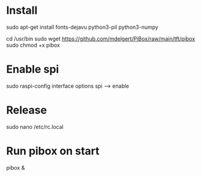 # Install
sudo apt-get install fonts-dejavu python3-pil python3-numpy

cd /usr/bin 
sudo wget https://github.com/mdelgert/PiBox/raw/main/tft/pibox
sudo chmod +x pibox

# Enable spi
sudo raspi-config
interface options
spi --> enable

# Release
sudo nano /etc/rc.local

# Run pibox on start
pibox &